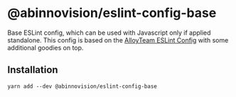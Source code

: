 # @abinnovision/eslint-config-base

Base ESLint config, which can be used with Javascript only if applied
standalone.
This config is based on
the [AlloyTeam ESLint Config](https://github.com/AlloyTeam/eslint-config-alloy)
with some additional goodies on top.

## Installation

```shell
yarn add --dev @abinnovision/eslint-config-base
```
